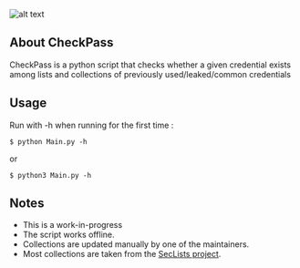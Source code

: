 
![alt text](https://i.ibb.co/jhvqnnF/logo.png "CheckPass Logo")

## About CheckPass

CheckPass is a python script that checks whether a given credential
exists among lists and collections of previously used/leaked/common credentials

## Usage

Run with -h when running for the first time :

```shell
$ python Main.py -h
```

or

```shell
$ python3 Main.py -h
```

## Notes

* This is a work-in-progress
* The script works offline.
* Collections are updated manually by one of the maintainers.
* Most collections are taken from the [SecLists project](https://github.com/danielmiessler/SecLists).
